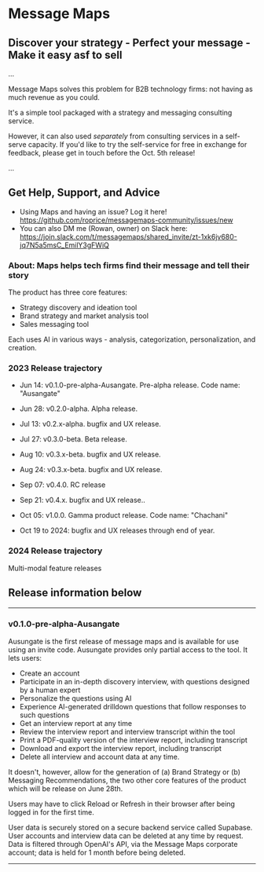 # Message Maps 
## Discover your strategy - Perfect your message - Make it easy asf to sell

...

Message Maps solves this problem for B2B technology firms: not having as much revenue as you could.

It's a simple tool packaged with a strategy and messaging consulting service. 

However, it can also used _separately_ from consulting services in a self-serve capacity. If you'd like to try the self-service for free in exchange for feedback, please get in touch before the Oct. 5th release!

...

## Get Help, Support, and Advice

- Using Maps and having an issue? Log it here! https://github.com/roprice/messagemaps-community/issues/new
- You can also DM me (Rowan, owner) on Slack here: https://join.slack.com/t/messagemaps/shared_invite/zt-1xk6jv680-jq7N5a5msC_EmilY3gFWiQ


### About: Maps helps tech firms find their message and tell their story

The product has three core features:
- Strategy discovery and ideation tool
- Brand strategy and market analysis tool
- Sales messaging tool

Each uses AI in various ways - analysis, categorization, personalization, and creation.


### 2023 Release trajectory
- Jun 14: v0.1.0-pre-alpha-Ausangate. Pre-alpha release. Code name: "Ausangate"
- Jun 28: v0.2.0-alpha. Alpha release. 
- Jul 13: v0.2.x-alpha. bugfix and UX release.
- Jul 27: v0.3.0-beta. Beta release. 
- Aug 10: v0.3.x-beta. bugfix and UX release.
- Aug 24: v0.3.x-beta. bugfix and UX release.
- Sep 07: v0.4.0. RC release
- Sep 21: v0.4.x. bugfix and UX release..
- Oct 05: v1.0.0. Gamma product release. Code name: "Chachani"

- Oct 19 to 2024: bugfix and UX releases through end of year.


### 2024 Release trajectory

Multi-modal feature releases


## Release information below

---
### v0.1.0-pre-alpha-Ausangate

Ausungate is the first release of message maps and is available for use using an invite code. Ausungate provides only partial access to the tool. It lets users:

- Create an account
- Participate in an in-depth discovery interview, with questions designed by a human expert
- Personalize the questions using AI
- Experience AI-generated drilldown questions that follow responses to such questions
- Get an interview report at any time
- Review the interview report and interview transcript within the tool
- Print a PDF-quality version of the interview report, including transcript
- Download and export the interview report, including transcript
- Delete all interview and account data at any time.

It doesn't, however, allow for the generation of (a) Brand Strategy or (b) Messaging Recommendations, the two other core features of the product which will be release on June 28th. 

Users may have to click Reload or Refresh in their browser after being logged in for the first time. 

User data is securely stored on a secure backend service called Supabase. User accounts and interview data can be deleted at any time by request. Data is filtered through OpenAI's API, via the Message Maps corporate account; data is held for 1 month before being deleted.

---


